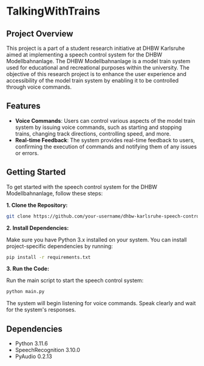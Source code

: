 # TalkingWithTrains

## Project Overview
This project is a part of a student research initiative at DHBW Karlsruhe aimed at implementing a speech control system for the DHBW Modellbahnanlage. The DHBW Modellbahnanlage is a model train system used for educational and recreational purposes within the university. The objective of this research project is to enhance the user experience and accessibility of the model train system by enabling it to be controlled through voice commands.

## Features
- **Voice Commands**: Users can control various aspects of the model train system by issuing voice commands, such as starting and stopping trains, changing track directions, controlling speed, and more.
- **Real-time Feedback**: The system provides real-time feedback to users, confirming the execution of commands and notifying them of any issues or errors.

## Getting Started
To get started with the speech control system for the DHBW Modellbahnanlage, follow these steps:

**1. Clone the Repository:**

```bash
git clone https://github.com/your-username/dhbw-karlsruhe-speech-control.git
```

**2. Install Dependencies:**

Make sure you have Python 3.x installed on your system. You can install project-specific dependencies by running:

```bash
pip install -r requirements.txt
```
**3. Run the Code:**

Run the main script to start the speech control system:

```bash
python main.py
```
The system will begin listening for voice commands. Speak clearly and wait for the system's responses.

## Dependencies
- Python 3.11.6
- SpeechRecognition 3.10.0
- PyAudio 0.2.13
